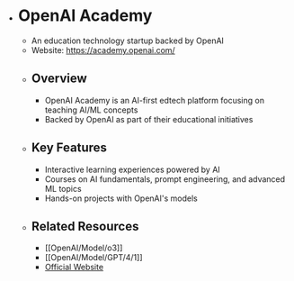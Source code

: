 - # OpenAI Academy
  - An education technology startup backed by OpenAI
  - Website: https://academy.openai.com/
  - ## Overview
    - OpenAI Academy is an AI-first edtech platform focusing on teaching AI/ML concepts
    - Backed by OpenAI as part of their educational initiatives
  - ## Key Features
    - Interactive learning experiences powered by AI
    - Courses on AI fundamentals, prompt engineering, and advanced ML topics
    - Hands-on projects with OpenAI's models
  - ## Related Resources
    - [[OpenAI/Model/o3]]
    - [[OpenAI/Model/GPT/4/1]]
    - [Official Website](https://academy.openai.com/)